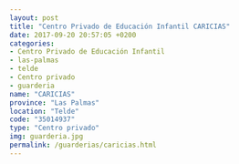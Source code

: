 ```yaml
---
layout: post
title: "Centro Privado de Educación Infantil CARICIAS"
date: 2017-09-20 20:57:05 +0200
categories:
- Centro Privado de Educación Infantil
- las-palmas
- telde
- Centro privado
- guarderia
name: "CARICIAS"
province: "Las Palmas"
location: "Telde"
code: "35014937"
type: "Centro privado"
img: guarderia.jpg
permalink: /guarderias/caricias.html
---
```


